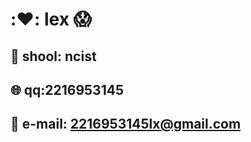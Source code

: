 # ::heart:: lex :scream:
## :office: shool: ncist
## :globe_with_meridians: qq:2216953145
## :love_letter: e-mail: 2216953145lx@gmail.com
